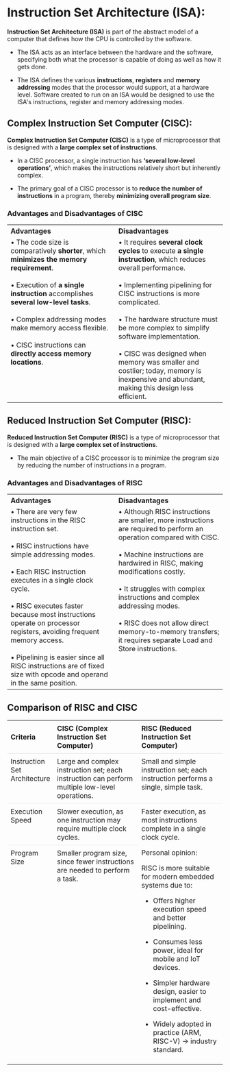 
# Instruction Set Architecture (ISA):

 **Instruction Set Architecture (ISA)** is part of the abstract model of a computer that defines how the CPU is controlled by the software. 
* The ISA acts as an interface between the hardware and the software, specifying both what the processor is capable of doing as well as how it gets done.

* The ISA defines the various **instructions**, **registers** and **memory addressing** modes that the processor would support, at a hardware level. Software created to run on an ISA would be designed to use the ISA's instructions, register and memory addressing modes.



## Complex Instruction Set Computer (CISC): 

 **Complex Instruction Set Computer (CISC)** is a type of microprocessor that is designed with a **large complex set of instructions**. 

* In a CISC processor, a single instruction has **‘several low-level operations’**, which makes the instructions relatively short but inherently complex.

* The primary goal of a CISC processor is to **reduce the number of instructions** in a program, thereby **minimizing overall program size**.

### Advantages and Disadvantages of CISC

<table style="width:100%; table-layout:fixed;">
  <tr>
    <th style="width:50%; text-align:left;">Advantages</th>
    <th style="width:50%; text-align:left;">Disadvantages</th>
  </tr>
  <tr>
    <td style="vertical-align:top;">
      • The code size is comparatively <b>shorter</b>, which <b>minimizes the memory requirement</b>. <br><br>
      • Execution of <b>a single instruction</b> accomplishes <b>several low-level tasks</b>. <br><br>
      • Complex addressing modes make memory access flexible. <br><br>
      • CISC instructions can <b>directly access memory locations</b>.
    </td>
    <td style="vertical-align:top;">
      • It requires <b>several clock cycles</b> to execute <b>a single instruction</b>, which reduces overall performance. <br><br>
      • Implementing pipelining for CISC instructions is more complicated. <br><br>
      • The hardware structure must be more complex to simplify software implementation. <br><br>
      • CISC was designed when memory was smaller and costlier; today, memory is inexpensive and abundant, making this design less efficient.
    </td>
  </tr>
</table>


## Reduced Instruction Set Computer (RISC):
 **Reduced Instruction Set Computer (RISC)** is a type of microprocessor that is designed with a **large complex set of instructions**. 

* The main objective of a CISC processor is to minimize the program size by reducing the number of instructions in a program.

### Advantages and Disadvantages of RISC

<table style="width:100%; table-layout:fixed;">
  <tr>
    <th style="width:50%; text-align:left;">Advantages</th>
    <th style="width:50%; text-align:left;">Disadvantages</th>
  </tr>
  <tr>
    <td style="vertical-align:top;">
      • There are very few instructions in the RISC instruction set. <br><br>
      • RISC instructions have simple addressing modes. <br><br>
      • Each RISC instruction executes in a single clock cycle. <br><br>
      • RISC executes faster because most instructions operate on processor registers, avoiding frequent memory access. <br><br>
      • Pipelining is easier since all RISC instructions are of fixed size with opcode and operand in the same position. 
    </td>
    <td style="vertical-align:top;">
      • Although RISC instructions are smaller, more instructions are required to perform an operation compared with CISC. <br><br>
      • Machine instructions are hardwired in RISC, making modifications costly. <br><br>
      • It struggles with complex instructions and complex addressing modes. <br><br>
      • RISC does not allow direct memory-to-memory transfers; it requires separate Load and Store instructions.
    </td>
  </tr>
</table>



## Comparison of RISC and CISC

<table style="width:100%; border-collapse:collapse; table-layout:fixed; font-family:inherit;">
  <thead>
    <tr>
      <th style="width:20%; text-align:left; padding:8px; border-bottom:1px solid #ddd;">Criteria</th>
      <th style="width:40%; text-align:left; padding:8px; border-bottom:1px solid #ddd;">CISC (Complex Instruction Set Computer)</th>
      <th style="width:40%; text-align:left; padding:8px; border-bottom:1px solid #ddd;">RISC (Reduced Instruction Set Computer)</th>
    </tr>
  </thead>
  <tbody>
    <tr>
      <td style="vertical-align:top; padding:8px; border-top:1px solid #eee;">Instruction Set Architecture</td>
      <td style="vertical-align:top; padding:8px; border-top:1px solid #eee;">Large and complex instruction set; each instruction can perform multiple low-level operations.</td>
      <td style="vertical-align:top; padding:8px; border-top:1px solid #eee;">Small and simple instruction set; each instruction performs a single, simple task.</td>
    </tr>
    <tr>
      <td style="vertical-align:top; padding:8px; border-top:1px solid #eee;">Execution Speed</td>
      <td style="vertical-align:top; padding:8px; border-top:1px solid #eee;">Slower execution, as one instruction may require multiple clock cycles.</td>
      <td style="vertical-align:top; padding:8px; border-top:1px solid #eee;">Faster execution, as most instructions complete in a single clock cycle.</td>
    </tr>
    <tr>
      <td style="vertical-align:top; padding:8px; border-top:1px solid #eee;">Program Size</td>
      <td style="vertical-align:top; padding:8px; border-top:1px solid #eee;">Smaller program size, since fewer instructions are needed to perform a task.</td>
      <td style="vertical-align:top; padding:8px; border-




# Personal opinion:

RISC is more suitable for modern embedded systems due to:

* Offers higher execution speed and better pipelining.

* Consumes less power, ideal for mobile and IoT devices.

* Simpler hardware design, easier to implement and cost-effective.

* Widely adopted in practice (ARM, RISC-V) → industry standard.
